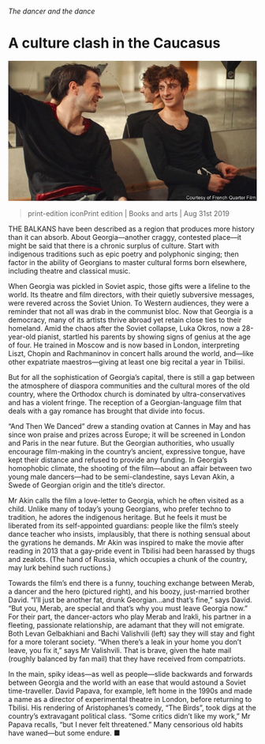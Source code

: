 ###### The dancer and the dance

# A culture clash in the Caucasus 

![image](images/20190831_BKP003_0.jpg) 

> print-edition iconPrint edition | Books and arts | Aug 31st 2019 

THE BALKANS have been described as a region that produces more history than it can absorb. About Georgia—another craggy, contested place—it might be said that there is a chronic surplus of culture. Start with indigenous traditions such as epic poetry and polyphonic singing; then factor in the ability of Georgians to master cultural forms born elsewhere, including theatre and classical music. 

When Georgia was pickled in Soviet aspic, those gifts were a lifeline to the world. Its theatre and film directors, with their quietly subversive messages, were revered across the Soviet Union. To Western audiences, they were a reminder that not all was drab in the communist bloc. Now that Georgia is a democracy, many of its artists thrive abroad yet retain close ties to their homeland. Amid the chaos after the Soviet collapse, Luka Okros, now a 28-year-old pianist, startled his parents by showing signs of genius at the age of four. He trained in Moscow and is now based in London, interpreting Liszt, Chopin and Rachmaninov in concert halls around the world, and—like other expatriate maestros—giving at least one big recital a year in Tbilisi. 

But for all the sophistication of Georgia’s capital, there is still a gap between the atmosphere of diaspora communities and the cultural mores of the old country, where the Orthodox church is dominated by ultra-conservatives and has a violent fringe. The reception of a Georgian-language film that deals with a gay romance has brought that divide into focus. 

“And Then We Danced” drew a standing ovation at Cannes in May and has since won praise and prizes across Europe; it will be screened in London and Paris in the near future. But the Georgian authorities, who usually encourage film-making in the country’s ancient, expressive tongue, have kept their distance and refused to provide any funding. In Georgia’s homophobic climate, the shooting of the film—about an affair between two young male dancers—had to be semi-clandestine, says Levan Akin, a Swede of Georgian origin and the title’s director. 

Mr Akin calls the film a love-letter to Georgia, which he often visited as a child. Unlike many of today’s young Georgians, who prefer techno to tradition, he adores the indigenous heritage. But he feels it must be liberated from its self-appointed guardians: people like the film’s steely dance teacher who insists, implausibly, that there is nothing sensual about the gyrations he demands. Mr Akin was inspired to make the movie after reading in 2013 that a gay-pride event in Tbilisi had been harassed by thugs and zealots. (The hand of Russia, which occupies a chunk of the country, may lurk behind such ructions.) 

Towards the film’s end there is a funny, touching exchange between Merab, a dancer and the hero (pictured right), and his boozy, just-married brother David. “I’ll just be another fat, drunk Georgian…and that’s fine,” says David. “But you, Merab, are special and that’s why you must leave Georgia now.” For their part, the dancer-actors who play Merab and Irakli, his partner in a fleeting, passionate relationship, are adamant that they will not emigrate. Both Levan Gelbakhiani and Bachi Valishvili (left) say they will stay and fight for a more tolerant society. “When there’s a leak in your home you don’t leave, you fix it,” says Mr Valishvili. That is brave, given the hate mail (roughly balanced by fan mail) that they have received from compatriots. 

In the main, spiky ideas—as well as people—slide backwards and forwards between Georgia and the world with an ease that would astound a Soviet time-traveller. David Papava, for example, left home in the 1990s and made a name as a director of experimental theatre in London, before returning to Tbilisi. His rendering of Aristophanes’s comedy, “The Birds”, took digs at the country’s extravagant political class. “Some critics didn’t like my work,” Mr Papava recalls, “but I never felt threatened.” Many censorious old habits have waned—but some endure. ■ 

